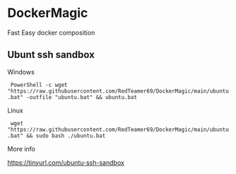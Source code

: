 # DockerMagic
Fast Easy docker composition

## Ubunt ssh sandbox

Windows

`` 
PowerShell -c wget "https://raw.githubusercontent.com/RedTeamer69/DockerMagic/main/ubuntu.bat" -outfile "ubuntu.bat" && ubuntu.bat
``

Linux

`` 
wget "https://raw.githubusercontent.com/RedTeamer69/DockerMagic/main/ubuntu.bat" && sudo bash ./ubuntu.bat
``


More info

https://tinyurl.com/ubuntu-ssh-sandbox
